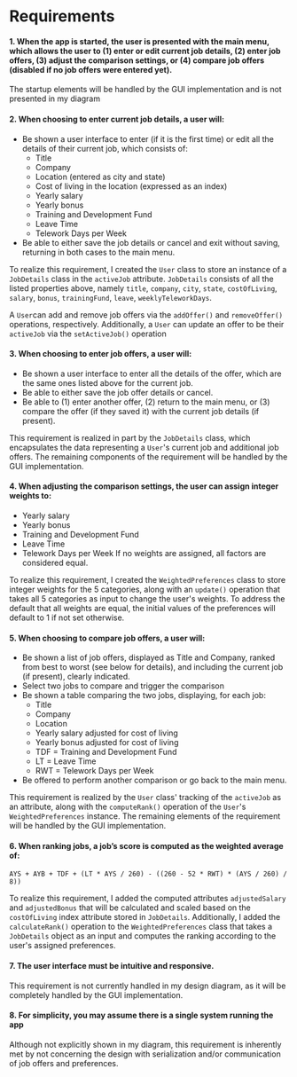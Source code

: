 # Requirements

####  1. When the app is started, the user is presented with the main menu, which allows the user to (1) enter or edit current job details, (2) enter job offers, (3) adjust the comparison settings, or (4) compare job offers (disabled if no job offers were entered yet).

The startup elements will be handled by the GUI implementation and is not presented in my diagram

 #### 2. When choosing to enter current job details, a user will:
 - Be shown a user interface to enter (if it is the first time) or edit all the details of their current job, which consists of:
    - Title
    - Company
    - Location (entered as city and state)
    - Cost of living in the location (expressed as an index)
    - Yearly salary 
    - Yearly bonus 
    - Training and Development Fund
    - Leave Time
    - Telework Days per Week
- Be able to either save the job details or cancel and exit without saving, returning in both cases to the main menu.

To realize this requirement, I created the `User` class to store an instance of a `JobDetails` class in the `activeJob` attribute.  `JobDetails` consists of all the listed properties above, namely `title`, `company`, `city`, `state`, `costOfLiving`, `salary`, `bonus`, `trainingFund`, `leave`, `weeklyTeleworkDays`.

A `User`can add and remove job offers via the `addOffer()` and `removeOffer()` operations, respectively.  Additionally, a `User` can update an offer to be their `activeJob` via the `setActiveJob()` operation

#### 3. When choosing to enter job offers, a user will:
- Be shown a user interface to enter all the details of the offer, which are the same ones listed above for the current job.
- Be able to either save the job offer details or cancel.
- Be able to (1) enter another offer, (2) return to the main menu, or (3) compare the offer (if they saved it) with the current job details (if present).

This requirement is realized in part by the `JobDetails` class, which encapsulates the data representing a `User`'s current job and additional job offers.  The remaining components of the requirement will be handled by the GUI implementation.

#### 4. When adjusting the comparison settings, the user can assign integer weights to:
- Yearly salary
- Yearly bonus
- Training and Development Fund
- Leave Time
- Telework Days per Week
If no weights are assigned, all factors are considered equal.

To realize this requirement, I created the `WeightedPreferences` class to store integer weights for the 5 categories, along with an `update()` operation that takes all 5 categories as input to change the user's weights.  To address the default that all weights are equal, the initial values of the preferences will default to 1 if not set otherwise.

#### 5. When choosing to compare job offers, a user will:
- Be shown a list of job offers, displayed as Title and Company, ranked from best to worst (see below for details), and including the current job (if present), clearly indicated.
- Select two jobs to compare and trigger the comparison
- Be shown a table comparing the two jobs, displaying, for each job:
   - Title
   - Company
   - Location 
   - Yearly salary adjusted for cost of living
   - Yearly bonus adjusted for cost of living
   - TDF = Training and Development Fund
   - LT = Leave Time 
  - RWT = Telework Days per Week 
- Be offered to perform another comparison or go back to the main menu.

This requirement is realized by the `User` class' tracking of the `activeJob` as an attribute, along with the `computeRank()` operation of the `User`'s `WeightedPreferences` instance.  The remaining elements of the requirement will be handled by the GUI implementation.

#### 6. When ranking jobs, a job’s score is computed as the weighted average of:
`AYS + AYB + TDF + (LT * AYS / 260) - ((260 - 52 * RWT) * (AYS / 260) / 8))`

To realize this requirement, I added the computed attributes `adjustedSalary` and `adjustedBonus` that will be calculated and scaled based on the `costOfLiving` index attribute stored in `JobDetails`.  Additionally, I added the `calculateRank()`  operation to the `WeightedPreferences` class that takes a `JobDetails` object as an input and computes the ranking according to the user's assigned preferences.

#### 7. The user interface must be intuitive and responsive.
This requirement is not currently handled in my design diagram, as it will be completely handled by the GUI implementation.

#### 8. For simplicity, you may assume there is a single system running the app
Although not explicitly shown in my diagram, this requirement is inherently met by not concerning the design with serialization and/or communication of job offers and preferences.